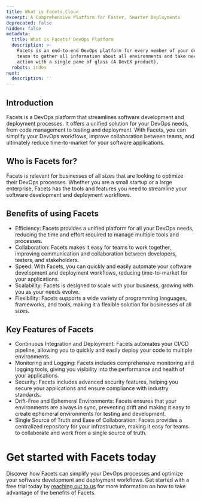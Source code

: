 ```yaml
---
title: What is Facets.Cloud
excerpt: A Comprehensive Platform for Faster, Smarter Deployments
deprecated: false
hidden: false
metadata:
  title: What is Facets? DevOps Platform
  description: >-
    Facets is an end-to-end DevOps platform for every member of your development
    teams to gather all information about all environments and take necessary
    action with a single pane of glass (A DevEX product).
  robots: index
next:
  description: ''
---
```

## Introduction

Facets is a DevOps platform that streamlines software development and deployment processes. It offers a unified solution for your DevOps needs, from code management to testing and deployment. With Facets, you can simplify your DevOps workflows, improve collaboration between teams, and ultimately reduce time-to-market for your software applications.

## Who is Facets for?

Facets is relevant for businesses of all sizes that are looking to optimize their DevOps processes. Whether you are a small startup or a large enterprise, Facets has the tools and features you need to streamline your software development and deployment workflows.

## Benefits of using Facets

- Efficiency: Facets provides a unified platform for all your DevOps needs, reducing the time and effort required to manage multiple tools and processes.
- Collaboration: Facets makes it easy for teams to work together, improving communication and collaboration between developers, testers, and stakeholders.
- Speed: With Facets, you can quickly and easily automate your software development and deployment workflows, reducing time-to-market for your applications.
- Scalability: Facets is designed to scale with your business, growing with you as your needs evolve.
- Flexibility: Facets supports a wide variety of programming languages, frameworks, and tools, making it a flexible solution for businesses of all sizes.

## Key Features of Facets

- Continuous Integration and Deployment: Facets automates your CI/CD pipeline, allowing you to quickly and easily deploy your code to multiple environments.
- Monitoring and Logging: Facets includes comprehensive monitoring and logging tools, giving you visibility into the performance and health of your applications.
- Security: Facets includes advanced security features, helping you secure your applications and ensure compliance with industry standards.
- Drift-Free and Ephemeral Environments: Facets ensures that your environments are always in sync, preventing drift and making it easy to create ephemeral environments for testing and development.
- Single Source of Truth and Ease of Collaboration: Facets provides a centralized repository for your infrastructure, making it easy for teams to collaborate and work from a single source of truth.

# Get started with Facets today

Discover how Facets can simplify your DevOps processes and optimize your software development and deployment workflows. Get started with a free trial today by [reaching out to us](https://www.facets.cloud/book-a-demo) for more information on how to take advantage of the benefits of Facets.